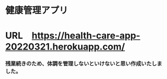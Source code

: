 # 健康管理アプリ

# URL　https://health-care-app-20220321.herokuapp.com/

### 残業続きのため、体調を管理しないといけないと思い作成いたしました。


